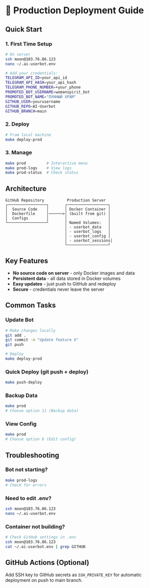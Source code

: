 # 🚀 Production Deployment Guide

## Quick Start

### 1. First Time Setup

```bash
# On server
ssh moon@103.76.86.123
nano ~/.ai-userbot.env

# Add your credentials:
TELEGRAM_API_ID=your_api_id
TELEGRAM_API_HASH=your_api_hash
TELEGRAM_PHONE_NUMBER=+your_phone
PROMOTED_BOT_USERNAME=womanspirit_bot
PROMOTED_BOT_NAME="ЛУННЫЙ ХРАМ"
GITHUB_USER=yourusername
GITHUB_REPO=AI-Userbot
GITHUB_BRANCH=main
```

### 2. Deploy

```bash
# From local machine
make deploy-prod
```

### 3. Manage

```bash
make prod         # Interactive menu
make prod-logs    # View logs
make prod-status  # Check status
```

## Architecture

```
GitHub Repository          Production Server
┌─────────────────┐       ┌──────────────────┐
│  Source Code    │       │ Docker Container │
│  Dockerfile     │──────>│ (built from git) │
│  Configs        │       │                  │
└─────────────────┘       │ Named Volumes:   │
                          │ - userbot_data   │
                          │ - userbot_logs   │
                          │ - userbot_config │
                          │ - userbot_sessions│
                          └──────────────────┘
```

## Key Features

- **No source code on server** - only Docker images and data
- **Persistent data** - all data stored in Docker volumes
- **Easy updates** - just push to GitHub and redeploy
- **Secure** - credentials never leave the server

## Common Tasks

### Update Bot

```bash
# Make changes locally
git add .
git commit -m "Update feature X"
git push

# Deploy
make deploy-prod
```

### Quick Deploy (git push + deploy)

```bash
make push-deploy
```

### Backup Data

```bash
make prod
# Choose option 11 (Backup data)
```

### View Config

```bash
make prod
# Choose option 8 (Edit config)
```

## Troubleshooting

### Bot not starting?
```bash
make prod-logs
# Check for errors
```

### Need to edit .env?
```bash
ssh moon@103.76.86.123
nano ~/.ai-userbot.env
```

### Container not building?
```bash
# Check GitHub settings in .env
ssh moon@103.76.86.123
cat ~/.ai-userbot.env | grep GITHUB
```

## GitHub Actions (Optional)

Add SSH key to GitHub secrets as `SSH_PRIVATE_KEY` for automatic deployment on push to main branch.
